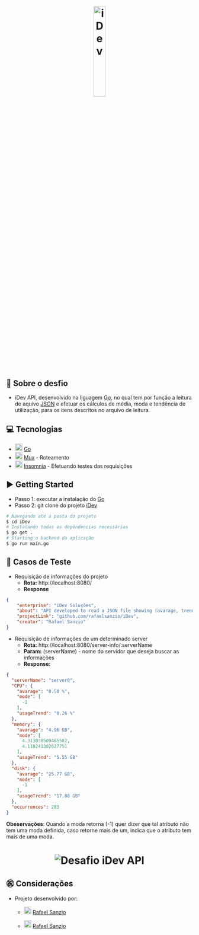<h1 align="center">
    <img style="width: 25%" alt="iDev" src="https://www.idev.com.br/wp-content/themes/idev/images/logo.png" />
</h1>

## 🔖  Sobre o desfio

- iDev API, desenvolvido na liguagem [Go](https://golang.org/ "Go"), no qual tem por função a leitura de aquivo [JSON](https://www.json.org/json-en.html "JSON") e efetuar os cálculos de média, moda e tendência de utilização, para os itens descritos no arquivo de leitura.

## 💻 Tecnologias
- <img width="20px" src="https://img.icons8.com/color/2x/golang.png" /> [Go](https://golang.org/ "Go")
- <img width="20px" src="https://img.icons8.com/material/2x/harambe-the-gorilla.png" /> [Mux](https://www.gorillatoolkit.org/pkg/mux "Mux") - Roteamento
- <img width="20px" src="https://insomnia.rest/images/icon-small.png" /> [Insomnia](https://insomnia.rest/ "Insomnia") - Efetuando testes das requisições

## ▶️ Getting Started

- Passo 1: executar a instalação do [Go](https://golang.org/ "Go")
- Passo 2: git clone do projeto [iDev](https://github.com/rafaelsanzio/iDev "iDev")

```bash
# Navegando até a pasta do projeto
$ cd iDev
# Instalando todas as depêndencias necessárias
$ go get .
# Starting o backend da aplicação
$ go run main.go
```

## 🔨 Casos de Teste
 - Requisição de informações do projeto
 	- **Rota:** http://localhost:8080/
 	- **Response**
```json
{
    "enterprise": "iDev Soluções",
    "about": "API developed to read a JSON file showing (avarage, trend and usage trend) of servers",
    "projectLink": "github.com/rafaelsanzio/iDev",
    "creator": "Rafael Sanzio"
}
```

- Requisição de informações de um determinado server
	- **Rota:** http://localhost:8080/server-info/:serverName
	- **Param:** (serverName) - nome do servidor que deseja buscar as informações
	- **Response:**
```json
{
  "serverName": "server0",
  "CPU": {
    "avarage": "0.50 %",
    "mode": [
      -1
    ],
    "usageTrend": "0.26 %"
  },
  "memory": {
    "avarage": "4.96 GB",
    "mode": [
      4.313038509465582,
      4.118241302627751
    ],
    "usageTrend": "5.55 GB"
  },
  "disk": {
    "avarage": "25.77 GB",
    "mode": [
      -1
    ],
    "usageTrend": "17.88 GB"
  },
  "occurrences": 283
}
```

**Obeservações**: Quando a moda retorna (-1) quer dizer que tal atributo não tem uma moda definida, caso retorne mais de um, indica que o atributo tem mais de uma moda.

<h1 align="center">
	<img alt="Desafio iDev API" src="https://insomnia.rest/images/run.svg" />
</h1>


## ㊗️ Considerações
- Projeto desenvolvido por:

	- <img width="20px" src="https://img.icons8.com/fluent/96/github.png" /> [Rafael Sanzio](https://github.com/rafaelsanzio "Rafael Sanzio")
 
	- <img width="20px" src="https://img.icons8.com/color/2x/linkedin.png" /> [Rafael Sanzio](https://www.linkedin.com/in/rafael-sanzio-012778143/ "Rafael Sanzio")

